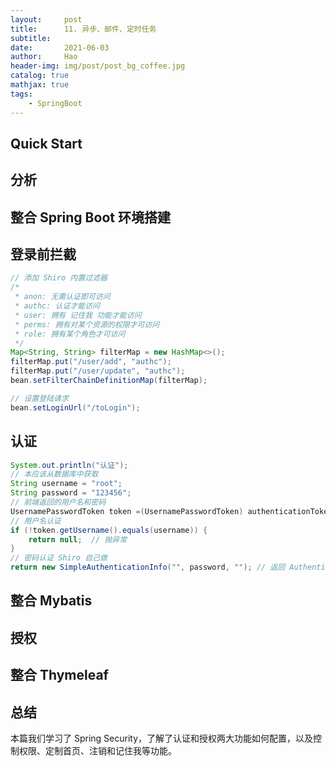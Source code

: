 ```yaml
---
layout:     post
title:      11. 异步、邮件、定时任务
subtitle:   
date:       2021-06-03
author:     Hao
header-img: img/post/post_bg_coffee.jpg
catalog: true
mathjax: true
tags:
    - SpringBoot
---
```




## Quick Start


## 分析

## 整合 Spring Boot 环境搭建

## 登录前拦截

```java
// 添加 Shiro 内置过滤器
/*
 * anon: 无需认证即可访问
 * authc: 认证才能访问
 * user: 拥有 记住我 功能才能访问
 * perms: 拥有对某个资源的权限才可访问
 * role: 拥有某个角色才可访问
 */
Map<String, String> filterMap = new HashMap<>();
filterMap.put("/user/add", "authc");
filterMap.put("/user/update", "authc");
bean.setFilterChainDefinitionMap(filterMap);

// 设置登陆请求
bean.setLoginUrl("/toLogin");
```

## 认证

```java
System.out.println("认证");
// 本应该从数据库中获取
String username = "root";
String password = "123456";
// 前端返回的用户名和密码
UsernamePasswordToken token =(UsernamePasswordToken) authenticationToken;
// 用户名认证
if (!token.getUsername().equals(username)) {
    return null;  // 抛异常
}
// 密码认证 Shiro 自己做
return new SimpleAuthenticationInfo("", password, ""); // 返回 AuthenticationInfo 接口的一个实现类
```

## 整合 Mybatis

## 授权

## 整合 Thymeleaf




## 总结

本篇我们学习了 Spring Security，了解了认证和授权两大功能如何配置，以及控制权限、定制首页、注销和记住我等功能。

